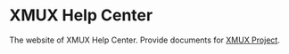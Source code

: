 # XMUX Help Center

The website of XMUX Help Center. Provide documents for [XMUX Project](https://xmux.xdea.io).